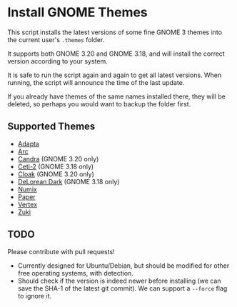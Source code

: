 Install GNOME Themes
====================

This script installs the latest versions of some fine GNOME 3 themes into the current user's `.themes` folder.

It supports both GNOME 3.20 and GNOME 3.18, and will install the correct version according to your system.

It is safe to run the script again and again to get all latest versions. When running, the script will announce the time of the last update.

If you already have themes of the same names installed there, they will be deleted, so perhaps you would want to backup the folder first.

Supported Themes
----------------

* [Adapta](https://github.com/tista500/Adapta)
* [Arc](https://github.com/horst3180/arc-theme)
* [Candra](https://github.com/killhellokitty/Candra-Themes-3.20) (GNOME 3.20 only)
* [Ceti-2](https://github.com/horst3180/ceti-theme) (GNOME 3.18 only)
* [Cloak](https://github.com/killhellokitty/Cloak-3.20) (GNOME 3.20 only)
* [DeLorean Dark](https://github.com/killhellokitty/DeLorean-Dark-3.18) (GNOME 3.18 only)
* [Numix](https://github.com/numixproject/numix-gtk-theme)
* [Paper](https://github.com/snwh/paper-gtk-theme)
* [Vertex](https://github.com/horst3180/vertex-theme)
* [Zuki](https://github.com/lassekongo83/zuki-themes)

TODO
----

Please contribute with pull requests!

* Currently designed for Ubuntu/Debian, but should be modified for other free operating systems, with detection.
* Should check if the version is indeed newer before installing (we can save the SHA-1 of the latest git commit). We can support a `--force` flag to ignore it.

